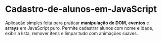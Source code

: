 # Cadastro-de-alunos-em-JavaScript
Aplicação simples feita para praticar **manipulação do DOM**, **eventos** e **arrays** em JavaScript puro.   Permite cadastrar alunos com nome e idade, exibir a lista, remover itens e limpar tudo com animações suaves.
